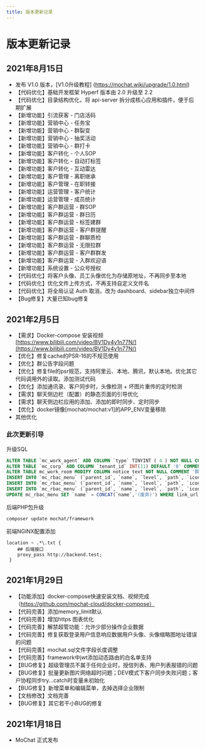 ```yaml
---
title: 版本更新记录
---
```


# 版本更新记录

## 2021年8月15日
* 发布 V1.0 版本，[V1.0升级教程] (https://mochat.wiki/upgrade/1.0.html)
* 【代码优化】基础开发框架 Hyperf 版本由 2.0 升级至 2.2
* 【代码优化】目录结构优化，将 api-server 拆分成核心应用和插件，便于后期扩展
* 【新增功能】引流获客 - 门店活码
* 【新增功能】营销中心 - 任务宝
* 【新增功能】营销中心 - 群裂变
* 【新增功能】营销中心 - 抽奖活动
* 【新增功能】营销中心 - 群打卡
* 【新增功能】客户转化 - 个人SOP
* 【新增功能】客户转化 - 自动打标签
* 【新增功能】客户转化 - 互动雷达
* 【新增功能】客户管理 - 离职继承
* 【新增功能】客户管理 - 在职转接
* 【新增功能】运营管理 - 客户统计
* 【新增功能】运营管理 - 成员统计
* 【新增功能】客户群运营 - 群SOP
* 【新增功能】客户群运营 - 群日历
* 【新增功能】客户群运营 - 标签建群
* 【新增功能】客户群运营 - 客户群提醒
* 【新增功能】客户群运营 - 群聊质检
* 【新增功能】客户群运营 - 无限拉群
* 【新增功能】客户群运营 - 客户群群发
* 【新增功能】客户群运营 - 入群欢迎语
* 【新增功能】系统设置 - 公众号授权
* 【代码优化】将客户头像、员工头像优化为存储原地址，不再同步至本地
* 【代码优化】优化文件上传方式，不再支持自定义文件名
* 【代码优化】将全局认证 Auth 取消，改为 dashboard、sidebar独立中间件
* 【Bug修复】大量已知bug修复

## 2021年2月5日
* 【需求】Docker-compose 安装视频 [https://www.bilibili.com/video/BV1Dy4y1n77N/](https://www.bilibili.com/video/BV1Dy4y1n77N/)
* 【优化】修复cache的PSR-16的不规范使用
* 【优化】群公告字段问题
* 【优化】修复file的psr规范，支持阿里云、本地、腾讯，默认本地。优化其它代码调用外的读取。添加测试代码
* 【优化】添加通讯录、客户同步时，头像检测 + 坏图片重传的定时检测
* 【需求】聊天侧边栏（配置）的静态页面的引导优化
* 【需求】聊天侧边栏应用的添加、添加的即时同步、定时同步
* 【优化】docker镜像[mochat/mochat:v1]的APP_ENV变量移除
* 其他优化

### 此次更新引导
升级SQL

```sql
ALTER TABLE `mc_work_agent` ADD COLUMN `type` TINYINT ( 4 ) NOT NULL COMMENT '应用类型 1-侧边栏 2-会话消息 3-工作台' AFTER `home_url`;
ALTER TABLE `mc_corp` ADD COLUMN `tenant_id` INT(11) DEFAULT '0' COMMENT '租户ID';
ALTER TABLE mc_work_room MODIFY COLUMN notice text NOT NULL COMMENT '群公告';
INSERT INTO `mc_rbac_menu` (`parent_id`, `name`, `level`, `path`, `icon`, `status`, `link_type`, `is_page_menu`, `link_url`, `data_permission`, `operate_id`, `operate_name`, `sort`, `created_at`, `updated_at`, `deleted_at`) VALUES (71, '用户画像', 3, '#1#-#71#-#220#', '', 1, 1, 1, '/chatTool/customer', 2, 1, '', 99, '2021-02-05 11:35:55', '2021-02-05 11:35:55', NULL);
INSERT INTO `mc_rbac_menu` (`parent_id`, `name`, `level`, `path`, `icon`, `status`, `link_type`, `is_page_menu`, `link_url`, `data_permission`, `operate_id`, `operate_name`, `sort`, `created_at`, `updated_at`, `deleted_at`) VALUES (71, '聊天增强', 3, '#1#-#71#-#221#', '', 1, 1, 1, '/chatTool/enhance', 2, 1, '', 99, '2021-02-05 11:36:44', '2021-02-05 11:36:45', NULL);
INSERT INTO `mc_rbac_menu` (`parent_id`, `name`, `level`, `path`, `icon`, `status`, `link_type`, `is_page_menu`, `link_url`, `data_permission`, `operate_id`, `operate_name`, `sort`, `created_at`, `updated_at`, `deleted_at`) VALUES (14, '用户搜索添加', 3, '#1#-#14#-#222#', '', 1, 1, 1, '/greeting/userSearch', 2, 1, '', 99, '2021-02-05 11:38:10', '2021-02-05 11:38:10', NULL);
UPDATE mc_rbac_menu SET `name` = CONCAT(`name`,'(废弃)') WHERE link_url IN ('/chatTool/config', '/chatTool/config@upload');
```

后端PHP包升级
```bash
composer update mochat/framework
```

前端NGINX配置添加
```nginx
location ~ .*\.txt {
	## 后端接口
    proxy_pass http://backend.test;
 }
 ```

## 2021年1月29日
* 【功能添加】docker-compose快速安装文档、视频完成 （https://github.com/mochat-cloud/docker-compose）
* 【代码完善】添加memory_limit默认
* 【代码完善】增加https 图表优化
* 【代码完善】解禁超管功能：允许少部分操作企业数据
* 【代码完善】修复获取登录用户信息响应数据用户头像、头像缩略图地址错误的问题
* 【代码完善】mochat.sql文件字段长度调整
* 【代码完善】framework中jwt添加动态路由的白名单支持
* 【BUG修复】超级管理员不属于任何企业时，授信列表、用户列表报错的问题
* 【BUG修复】批量更新图片网络超时问题；DEV模式下客户同步失败问题；客户协程同步try...catch时变量未初始化
* 【BUG修复】新增菜单和编辑菜单，去掉选择企业限制
* 【文档修改】文档完善
* 【BUG修复】其它若干小BUG的修复

## 2021年1月18日
* MoChat 正式发布